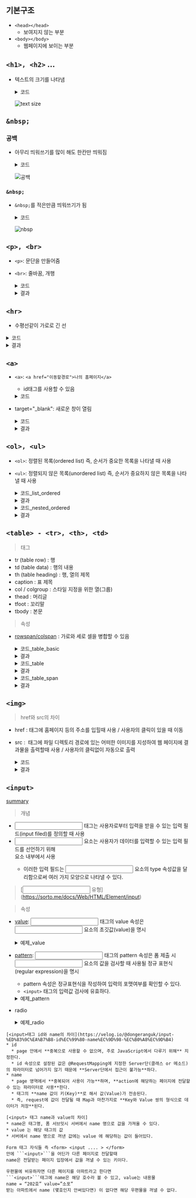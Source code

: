 ## 기본구조
* ```<head></head>```
  - 보여지지 않는 부분
* ```<body></body>```
  - 웹페이지에 보이는 부분

## ```<h1>, <h2>``` ...
* 텍스트의 크기를 나타냄
  <details>
    <summary>코드</summary>
    
    ```
    <!DOCTYPE html>
    <html>
      <head>
          <title>HTML5 Basic</title>
          <link rel = "stylesheet" href="style.css" />
          <!-- rel: 속성(stylesheet: 속성값) 
               href: 속성(위치경로) -->
      </head>
      <body>
        <h1>Hello World</h1>
        <h2>Hello World</h2>
        <h3>Hello World</h3>
        <h4>Hello World</h4>
        <h5>Hello World</h5>
        <h6>Hello World</h6>
      </body>
    </html>
    ```
    </details>


    ![text size](/img/textsize.png)

## ```&nbsp;```
### 공백
* 아무리 띄워쓰기를 많이 해도 한칸만 띄워짐
  
  <details>
      <summary>코드</summary>
  
        <!DOCTYPE html>
        <html>
          <head>
              <title>HTML5 + CSS3 text</title>
          </head>
          <body>
            <h1>공백이  있는     글자</h1>
          </body>
        </html>
  </details>

  ![공백](/img/공백.png)

### ```&nbsp;```
* ```&nbsp;```를 적은만큼 띄워쓰기가 됨

  <details>
      <summary>코드</summary>
  
        <!DOCTYPE html>
        <html>
          <head>
              <title>HTML5 + CSS3 text</title>
          </head>
          <body>
            <h1>공백이&nbsp;&nbsp;있는&nbsp;&nbsp;글자</h1>
          </body>
        </html>
  </details>

  ![nbsp](/img/nbsp.png)


## ```<p>, <br>```
* ```<p>```: 문단을 만들어줌
* ```<br>```: 줄바꿈, 개행

  <details>
    <summary>코드</summary>

    ```
    <!DOCTYPE html>
    <html>
      <head>
        <title>P태그 test</title>
      </head>
      <body>
        <h1>HTML 페이지 만들기</h1>
        <h2>Head 만들기</h2>
          <p>
            head의 범위입니다.<br>
            head 내용</br>
            head 끝
          </p>
        <h3>body 만들기</h3>
          <p>body의 범위입니다.</p>
          <p>문단1 만들기</p>
          <p>문단2 만들기</p>
      </body>
    </html>
    
    <!-- 
        <p>태그는 문단을 만든다.
        <br>태그는 줄바꿈, 시작태그가 없음
     -->
    ```
  </details>

  <details>
    <summary>결과</summary>

    * ```<br>``` 없을 때
      ![br](/img/brx.png)

    * ```<br>``` 있을 때
      ![br](/img/bro.png)

  </details>

## ```<hr>```
* 수평선같이 가로로 긴 선

<details>
    <summary>코드</summary>

    ```
    <!DOCTYPE html>
    <html>
      <head>
        <title>HTML+CSS3 text</title>
      </head>
      <body>
        <h1>홍차</h1>
      <hr>
        <h2>정의</h2>
        <p>
          홍차는 백차, 녹차, 우롱차보다 더 많이 발효된
          차의 일종이다.
        </p>
        <h2>등급</h2>
        <p>
          홍차는 여러가지 등급으로 매겨진다.
        </p>
      </body>
    </html>
    ```
  </details>

  <details>
    <summary>결과</summary>

  ![hr](/img/hr.png)
  </details>

## ```<a>```
* ```<a>```: ```<a href="이동할경로">나의 홈페이지</a>```
  * id태그를 사용할 수 있음
  <details>
    <summary>코드</summary>

    ```
    <!DOCTYPE html>
    <html>
      <head>
        <title>Text anchorInner</title>
      </head>
      <body>
        <a href="https:www.naver.com">네이버</a><br>
        <a href="https:www.google.com" target="_blank">구글</a><br>
        <a href="#one">1절 이동</a><br>
        <a href="#two">2절 이동</a>
        <hr>
        <h1 id="one">애국가 1절</h1>
        <p>
            동해물과 백두산이 마르고 닳도록 하느님이 보우하사 우리나라 만세
            Lorem Ipsum is simply dummy text of the printing and typesetting industry. 
            Lorem Ipsum has been the industry's standard dummy text ever since the 1500s, 
            when an unknown printer took a galley of type and scrambled it to make a type specimen book. 
            It has survived not only five centuries, but also the leap into electronic typesetting, remaining essentially unchanged. 
            It was popularised in the 1960s with the release of Letraset sheets containing Lorem Ipsum passages, 
            and more recently with desktop publishing software like Aldus PageMaker including versions of Lorem Ipsum.
        </p>
        <h1 id="two">애국가 2절</h1>
        <p>
            남산위에 저 소나무 철갑을 두른듯 바람소리 불변함은 우리 기상일세
            Lorem Ipsum is simply dummy text of the printing and typesetting industry. 
            Lorem Ipsum has been the industry's standard dummy text ever since the 1500s, 
            when an unknown printer took a galley of type and scrambled it to make a type specimen book. 
            It has survived not only five centuries, but also the leap into electronic typesetting, remaining essentially unchanged. 
            It was popularised in the 1960s with the release of Letraset sheets containing Lorem Ipsum passages, 
            and more recently with desktop publishing software like Aldus PageMaker including versions of Lorem Ipsum.
        </p>
      </body>
    </html>
    <!-- 
      <a> 태그는 웹페이지로 이동하거나
        웹페이지 내부로도 이동이 가능하다.
        href속성에 "id"속성 형태의 문자열을 입력
        id를 중복하면 첫번째 id로 이동한다
        "#": 웹표준에 따른 빈링크를 나타낸다.
    -->
    ```
  </details>

* target="_blank": 새로운 창이 열림

  <details>
    <summary>코드</summary>

    ```
    <!DOCTYPE html>
    <html>
      <title>
        <title>HTML text Anchor</title>
      </title>
      <body>
        <a href="이동할경로">나의 홈페이지</a><br>
        <a href="https://www.naver.com/" target="_blank">네이버</a><br>
        <a href="https://www.daum.net" target="_blank">다음</a><br>
        <a href="https://www.google.com" target="_blank">구글</a>
      </body>
    </html>
    <!-- 
      <a>태그는 다른 웹페이지나 웹페이지 내부의 특정한 위치로 이동할 때 사용한다.
      href 속성을 사용한다.(이동할 위치를 알려주는 속성)
      target 속성을 사용하면 새로운 창이 열리면서 이동된다.
    -->
    ```
  </details>

  <details>
    <summary>결과</summary>

  ![target](/img/a_target.png)
  ![target](/img/a.png)
  </details>

## ```<ol>, <ul>```
* ```<ol>```: 정렬된 목록(ordered list) 즉, 순서가 중요한 목록을 나타낼 때 사용
* ```<ul>```: 정렬되지 않은 목록(unordered list) 즉, 순서가 중요하지 않은 목록을 나타낼 때 사용

  <details>
    <summary>코드_list_ordered</summary>

    ```
    <html>
      <head>
          <title>text_ordered</title>
      </head>
      <body>
          <ol>
            <li>사과</li>
            <li>바나나</li>
            <li>오렌지</li>
          </ol>
          <ul>
            <li>사과</li>
            <li>바나나</li>
            <li>오렌지</li>
          </ul>
      </body>
    </html>
    <!-- 
      <ol>: 순서있는 목록
      <ul>: 순서없는 목록
    -->
    ```
  </details>

  <details>
    <summary>결과</summary>

  ![list](/img/list.png)
  </details>

   <details>
    <summary>코드_nested_ordered</summary>

    ```
    <html>
      <head>
          <title>nested list</title>
      </head>
      <body>
          <ul>
            <li>
              <!-- 첫번째 목록 -->
              <b>과일</b>
              <ol>
                <li>사과</li>
                <li>바나나</li>
                <li>오렌지</li>
              </ol>
            </li>
            <li>
              <!-- 두번째 목록 -->
              <b>채소</b>
              <ol>
                <li>상추</li>
                <li>양배추</li>
                <li>고추</li>
              </ol>
            </li>
          </ul>
      </body>
    </html>
    ```
  </details>

  <details>
    <summary>결과</summary>

  ![nested](/img/nest.png)
  </details>

## ```<table> - <tr>, <th>, <td>```
> 태그
* tr (table row) : 행
* td (table data) : 행의 내용
* th (table heading) : 행, 열의 제목
* caption : 표 제목
* col / colgroup : 스타일 지정을 위한 열(그룹)
* thead : 머리글
* tfoot : 꼬리말
* tbody : 본문

> 속성
* [rowspan/colspan](https://m.blog.naver.com/gounsori90/220531860547) : 가로와 세로 셀을 병합할 수 있음

  <details>
    <summary>코드_table_basic</summary>

    ```
    <html>
      <head>  
        <title>Table</title>
      </head>
      <body>
        <table border="1" cellspacing="0" cellpadding="0">
          <tr>
            <td>1행 1열</td>
            <td>1행 2열</td>
            <td>1행 3열</td>
            <td>1행 4열</td>
          </tr>
          <tr>
            <td>2행 1열</td>
            <td>2행 2열</td>
            <td>2행 3열</td>
            <td>2행 4열</td>
          </tr>
          <tr>
            <td>3행 1열</td>
            <td>3행 2열</td>
            <td>3행 3열</td>
            <td>3행 4열</td>
          </tr>
        </table>
      </body>
    </html>

    <!-- 
      <table> 태그로 테이블 만든다.
      <tr>태그로 한 행을 구성하고 <th>태그로 제목, <td>태그로  셀을 작성한다.
      border 속성을 사용하여 테두리를 만든다.
    -->
    ```
  </details>

  <details>
    <summary>결과</summary>

  ![table_basic](/img/table_basic.png)
  </details>

  <details>
    <summary>코드_table</summary>

    ```
    <html>
      <head>  
        <title>Table</title>
      </head>
      <body>
        <table border="1" >
          <tr>
            <th></th>
            <th>월</th>
            <th>화</th>
            <th>수</th>
            <th>목</th>
            <th>금</th>
          </tr>
          <tr>
            <td>1교시</td>
            <td>영어</td>
            <td>국어</td>
            <td>과학</td>
            <td>미술</td>
            <td>기술</td>
          </tr>
          <tr>
            <td>2교시</td>
            <td>도덕</td>
            <td>체육</td>
            <td>영어</td>
            <td>수학</td>
            <td>사회</td>
          </tr>
        </table>
      </body>
    </html>
    ```
  </details>

  <details>
    <summary>결과</summary>

  ![table](/img/table.png)
  </details>

    <details>
    <summary>코드_table_span</summary>

    ```
    <html>
      <head>

      </head>
      <body>
        <table border="1">
          <tr>
            <th colspan="2">지역별 홍차</th>
          </tr>
          <tr>
            <th rowspan="3">중국</th>
            <td>정산소총</td>
          </tr>
          <tr>
            <td>기문</td>
          </tr>
          <tr>
            <td>운남</td>
          </tr>
          <tr>
            <th rowspan="4">인도 및 스리랑카</th>
            <td>아삼</td>
          </tr>
          <tr>
            <td>실론</td>
          </tr>
          <tr>
            <td>다질링</td>
          </tr>
          <tr>
            <td>닐기리</td>
          </tr>
        </table>
      </body>
    </html>
    ```
  </details>

  <details>
    <summary>결과</summary>

  ![table_span](/img/table_span.png)
  </details>

## ```<img>```
> href와 src의 차이
* href : <a> 태그에 홈페이지 등의 주소를 입힐때 사용 / 사용자의 클릭이 있을 때 이동
* src : <img> 태그에 파일 디렉토리 경로에 있는 어떠한 이미지를 지성하여 웹 페이지에 결과물을 출력할때 사용 / 사용자의 클릭없이 자동으로 출력

    <details>
    <summary>코드</summary>

    ```
    <html>
      <head>
        <title>img</title>
      </head>
      <body>
        <img src="/img/3.jpg" alt="짱구우" width="300">
        <img src="Nothing" alt="이미지가 존재하지 않습니다" width="300">
      </body>
    </html>

    <!-- 
      source 속성은 위치경로를 나타낸다.
      href: <a> 태그에 홈페이지 등의 주소를 입힐때 사용 / 사용자의 클릭이 있을 때 이동
      src: <img> 태그에 파일 디렉토리 경로에 있는 어떠한 이미지를 지성하여 웹 페이지에 결과물을 출력할때 사용 / 사용자의 클릭없이 자동으로 출력
      크기는 width, height
    -->
    ```
  </details>

  <details>
    <summary>결과</summary>

  ![img](/img/jjanggu.png)
  </details>

## ```<input>```
[summary](https://www.notion.so/3587e87784b44ed7b7c7cd1a1c854fba?pvs=4)
> 개념
* <input> 태그는 사용자로부터 입력을 받을 수 있는 입력 필드(input filed)를 정의할 때 사용
* <input> 요소는 사용자가 데이터를 입력할 수 있는 입력 필드를 선언하기 위해 <form> 요소 내부에서 사용
  * 이러한 입력 필드는 <input> 요소의 type 속성값을 달리함으로써 여러 가지 모양으로 나타낼 수 있다.
> [<input> 유형] (https://sorto.me/docs/Web/HTML/Element/input)

> 속성
* [value](https://www.tcpschool.com/html-tag-attrs/input-value): <input> 태그의 value 속성은 <input> 요소의 초깃값(value)을 명시

    <details>
    <summary>예제_value</summary>

    ```
    <form action="/examples/media/action_target.php" method="get">
        이름 : <input type="text" name="st_name" value="홍길동"><br>
        남 <input type="radio" name="gender" value="male">
        여 <input type="radio" name="gender" value="female"><br>
        <input type="submit" value="서버로 제출하기">
    </form>
    ```
  </details>

* [pattern](https://www.tcpschool.com/html-tag-attrs/input-pattern): <input> 태그의 pattern 속성은 폼 제출 시 <input> 요소의 값을 검사할 때 사용될 정규 표현식(regular expression)을 명시
  * pattern 속성은 정규표현식을 작성하여 입력의 포맷여부를 확인할 수 있다.
  * ```<input>``` 태그의 입력값 검사에 유효하다.

  <details>
    <summary>예제_pattern</summary>

    ```
    생년월일 <input type="text" name="bday" pattern="[0-9]{6}"><br><br>
    ```
    * 0~9까지 6글자만 허용

    <summary>결과</summary>

  ![pattern](/img/pattern1.png)
  * 올바르게 입력시 제출됨
  ![pattern](/img/pattern2.png)
  * 글자 수 초과시 오류발생

  </details>

* radio

  <details>
    <summary>예제_radio</summary>

    ```
    <html>
      <head>
        <title>form_radio</title>
      </head>
      <body>
        <form>
          <fieldset>
            <label for="username">이름</label>
            <input type="text" name="user" id="username"><br><br>
            <input type="radio" name="gender" id="man" value="m">
            <label for="man">남성</label>
            <input type="radio" name="gender" id="woman" value="w">
            <label for="woman">여성</label><br><br>
            <input type="submit" value="가입">
            <button>취소</button>
          </fieldset>
        </form>
      </body>
    </html>

    <!-- 
      라디오 버튼은 name 속성이 같아야만 여러개 중 한개만 선택된다.
    -->
    ```

    <summary>결과</summary>

  ![pattern](/img/radio.png)
  * 이름은 user, 성별은 m 또는 w로 저장

  </details>

```
[<input>태그 id와 name의 차이](https://velog.io/@dongeranguk/input-%ED%83%9C%EA%B7%B8-id%EC%99%80-name%EC%9D%98-%EC%B0%A8%EC%9D%B4)
* id
  * page 안에서 **중복으로 사용할 수 없으며, 주로 JavaScript에서 다루기 위해** 지정한다.
  * id 속성으로 설장된 값은 @RequestMapping에 지정한 Server단(클래스 or 메소드)의 파라미터로 넘어가지 않기 때문에 **Server단에서 접근이 불가능**하다.
* name
  * page 영역에서 **중복되어 사용이 가능**하며, **action에 해당하는 페이지에 전달할 수 있는 파라미터로 사용**한다.
  * 태그의 **name 값이 키(Key)**로 해서 값(Value)가 전송된다.
  * 즉, request에 값이 전달될 때 Map과 마찬가지로 **Key와 Value 쌍의 형식으로 데이터가 저장**된다.
```

```
[<input> 태그 name과 value의 차이]
* name은 태그명, 폼 서브밋시 서버에서 name 명으로 값을 가져올 수 있다.
* value 는 해당 태그의 값
* 서버에서 name 명으로 꺼낸 값에는 value 에 해당하는 값이 들어있다.

Form 태그 자식들 즉 <form> <input .... > </form> 
안에 ```<input>```을 어딘가 다른 페이지로 전달할때
name은 전달받는 페이지 입장에서 값을 꺼낼 수 있는 키이다.

우편물에 비유하자면 다른 페이지를 아파트라고 한다면
```<input>```태그에 name은 해당 호수라 볼 수 있고, value는 내용물
name = “202호” value=”소포”
받는 아파트에서 name (몇호인지 안써있다면) 이 없다면 해당 우편물을 꺼낼 수 없다.
```

